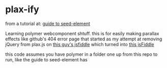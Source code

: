 plax-ify
================

from a tutorial at:
[guide to seed-element](http://www.polymer-project.org/docs/start/reusableelements.html)

Learning polymer webcomponent shtuff.  this is for easily making parallax effects like github's 404 error page that started as my attempt at removing jQuery from plax.js on [this guy's jsfiddle](http://jsfiddle.net/flo_core/3h5GA/) which turned into [this jsFiddle](http://jsfiddle.net/aNVqP/27/)

this code assumes you have polymer in a folder one up from this repo to run, like the guide to seed-element has
